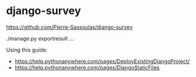# django-survey

https://github.com/Pierre-Sassoulas/django-survey


./manage.py exportresult ...

Using this guide: 
* https://help.pythonanywhere.com/pages/DeployExistingDjangoProject/
* https://help.pythonanywhere.com/pages/DjangoStaticFiles

